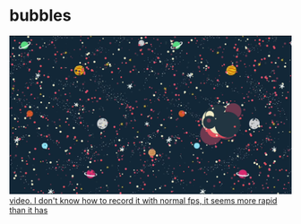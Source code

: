 # bubbles
![Image of bubble](https://github.com/Muhamob/bubbles/blob/master/img/jsvideoKazam_screencast_00001.mp48.png)
[video. I don't know how to record it with normal fps, it seems more rapid than it has](https://www.youtube.com/watch?v=nPEnbl85Pyc)
